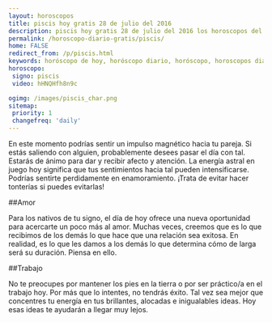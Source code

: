 ```yaml
---
layout: horoscopos
title: piscis hoy gratis 28 de julio del 2016 
description: piscis hoy gratis 28 de julio del 2016 los horoscopos del dia, amor, trabajo, vida personal. Todas las predicciones para piscis gratis. Ahora Tambien podes consultar el Oraculo SI o NO http://horoscopo-del-dia.com/oraculo-si-no/ 
permalink: /horoscopo-diario-gratis/piscis/
home: FALSE
redirect_from: /p/piscis.html
keywords: horóscopo de hoy, horóscopo diario, horóscopo, horoscopos diarios gratis del dia de hoy, horóscopo diario gratis,horóscopo 2016, horóscopo esperanza gracia, horoscopo piscis hoy, horoscop, horóscopos gratis, horoscopo piscis, horoscopo piscis 2016, Tarot, Astrologia, Zodíaco, piscis, horoscopo gratis
horoscopo:
 signo: piscis
 video: hHNQHfh8n9c

ogimg: /images/piscis_char.png
sitemap:
 priority: 1
 changefreq: 'daily'
---
```



En este momento podrías sentir un impulso magnético hacia tu pareja. Si estás saliendo con alguien, probablemente desees pasar el día con tal. Estarás de ánimo para dar y recibir afecto y atención. La energía astral en juego hoy significa que tus sentimientos hacia tal pueden intensificarse. Podrías sentirte perdidamente en enamoramiento. ¡Trata de evitar hacer tonterías si puedes evitarlas!

##Amor

Para los nativos de tu signo, el día de hoy ofrece una nueva oportunidad para acercarte un poco más al amor. Muchas veces, creemos que es lo que recibimos de los demás lo que hace que una relación sea exitosa. En realidad, es lo que les damos a los demás lo que determina cómo de larga será su duración. Piensa en ello.

##Trabajo

No te preocupes por mantener los pies en la tierra o por ser práctico/a en el trabajo hoy. Por más que lo intentes, no tendrás éxito. Tal vez sea mejor que concentres tu energía en tus brillantes, alocadas e inigualables ideas. Hoy esas ideas te ayudarán a llegar muy lejos.